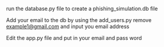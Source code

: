 run the database.py file to create a phishing_simulation.db file

Add your email to the db by using the add_users.py remove example1@gmail.com and input you email address

Edit the app.py file and put in your email and pass word